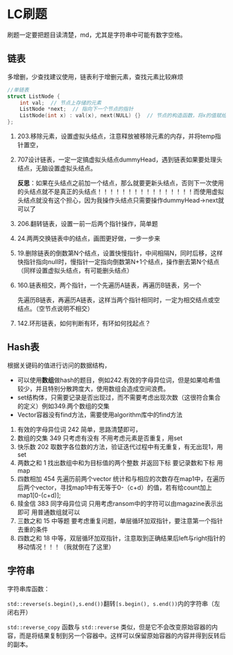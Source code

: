 # LC刷题

刷题一定要把题目读清楚，md，尤其是字符串中可能有数字空格。

## 链表

多增删，少查找建议使用，链表利于增删元素，查找元素比较麻烦

```cpp
//单链表
struct ListNode {
    int val;  // 节点上存储的元素
    ListNode *next;  // 指向下一个节点的指针
    ListNode(int x) : val(x), next(NULL) {}  // 节点的构造函数，将x的值赋给val，next指针为空
};
```

1. 203.移除元素，设置虚拟头结点，注意释放被移除元素的内存，并将temp指针置空，

2. 707设计链表，一定一定搞虚拟头结点dummyHead，遇到链表如果要处理头结点，无脑设置虚拟头结点。

   **反思**：如果在头结点之前加一个结点，那么就要更新头结点，否则下一次使用的头结点就不是真正的头结点！！！！！！！！！！！！！！！！而使用虚拟头结点就没有这个担心，因为我操作头结点只需要操作dummyHead->next就可以了

3. 206.翻转链表，设置一前一后两个指针操作，简单题

4. 24.两两交换链表中的结点，画图更好做，一步一步来

5. 19.删除链表的倒数第N个结点，设置快慢指针，中间相隔N，同时后移，这样快指针指向null时，慢指针一定指向倒数第N+1个结点，操作删去第N个结点（同样设置虚拟头结点，有可能删头结点）

6. 160.链表相交，两个指针，一个先遍历A链表，再遍历B链表，另一个

   先遍历B链表，再遍历A链表，这样当两个指针相同时，一定为相交结点或空结点。（空节点说明不相交）

7. 142.环形链表，如何判断有环，有环如何找起点？

## Hash表

根据关键码的值进行访问的数据结构，

* 可以使用**数组**做hash的题目，例如242.有效的字母异位词，但是如果哈希值较少，并且特别分散跨度大，使用数组会造成空间浪费。
* set结构体，只需要记录是否出现过，而不需要考虑出现次数（这很符合集合的定义）例如349.两个数组的交集
* Vector容器没有find方法，需要使用algorithm库中的find方法

1. 有效的字母异位词 242 简单，思路清楚即可，
2. 数组的交集 349 只考虑有没有 不用考虑元素是否重复，用set
3. 快乐数 202 取数字各位数的方法，验证迭代过程中有无重复，有无出现1，用set
4. 两数之和 1 找出数组中和为目标值的两个整数 并返回下标 要记录数和下标 用map 
5. 四数相加 454 先遍历前两个vector 统计和与相应的次数存在map1中，在遍历后两个vector，寻找map1中有无等于0-（c+d）的值，若有给count加上map1[0-(c+d)];
6. 赎金信 383 同字母异位词 只用考虑ransom中的字符可以由magazine表示出即可 用普通数组就可以
7. 三数之和 15 中等题 要考虑重复问题，单层循环加双指针，要注意第一个指针去重的条件
8. 四数之和 18 中等，双层循环加双指针，注意取到正确结果后left与right指针的移动情况！！！（我就倒在了这里）

## 字符串

字符串库函数：

`std::reverse(s.begin(),s.end())`翻转`[s.begin(), s.end())`内的字符串（左闭右开）

`std::reverse_copy` 函数与 `std::reverse` 类似，但是它不会改变原始容器的内容，而是将结果复制到另一个容器中。这样可以保留原始容器的内容并得到反转后的副本。